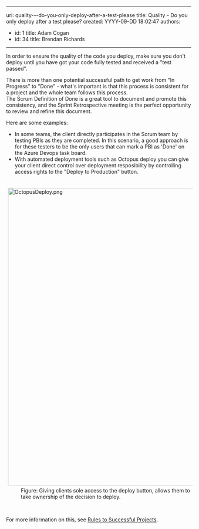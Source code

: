 

---
uri: quality---do-you-only-deploy-after-a-test-please
title: Quality - Do you only deploy after a test please?
created: YYYY-09-DD 18:02:47
authors:
  - id: 1
    title: Adam Cogan
  - id: 34
    title: Brendan Richards
---




<span class='intro'> <p>In order to ensure the quality​ of the code you deploy, make sure you don't deploy
                    until you have got your code fully tested and received a &quot;test passed&quot;.
                <br></p><p>There is more than one potential&#160;successful path to get work from &quot;In Progress&quot; to &quot;Done&quot; - what's important is that this process is consistent for a project and the whole team follows this process.<br>The Scrum&#160;Definition of Done is a great tool to document and promote this consistency, and&#160;the Sprint Retrospective meeting is the&#160;perfect opportunity to review and refine this document.</p><p>Here are some examples&#58;</p><ul><li><span style="background-color&#58;initial;">In some teams,</span><span style="background-color&#58;initial;"> the client directly participates in the Scrum team by testing PBIs as they are completed. In this scenario, a good appro</span><span style="background-color&#58;initial;">ach </span><span style="background-color&#58;initial;">is for these testers to be the only u</span><span style="background-color&#58;initial;">s</span><span style="background-color&#58;initial;">ers</span><span style="background-color&#58;initial;"> </span><span style="background-color&#58;initial;">that can mark a PBI as 'Done</span><span style="background-color&#58;initial;">' on the</span><span style="background-color&#58;initial;">&#160;Azure Devops task board.</span></li><li>With automated deployment tools such as Octopus deploy you can give your&#160;client direct control over deployment resposibility by controlling access rights to the &quot;Deploy to Production&quot; button.&#160;<br></li></ul><div><br></div><div><img src="/SiteAssets/quality-do-you-only-deploy-after-a-test-please/OctopusDeploy.png" alt="OctopusDeploy.png" style="margin&#58;5px;width&#58;808px;" /><br></div><dd class="ssw15-rteElement-FigureGood">Figure&#58; Giving clients sole access to the deploy button, allows them to take ownership of the decision to deploy.&#160;<br></dd><p><br></p> </span>

<p>
                    For more information on this, see <a href="/_layouts/15/FIXUPREDIRECT.ASPX?WebId=3dfc0e07-e23a-4cbb-aac2-e778b71166a2&amp;TermSetId=07da3ddf-0924-4cd2-a6d4-a4809ae20160&amp;TermId=b9ec5dbc-7379-47ea-9cc2-59bd3769cd18">
                        Rules to Successful Projects</a>.
                ​<br><br></p>


